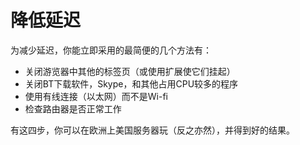 # 降低延迟
为减少延迟，你能立即采用的最简便的几个方法有：

- 关闭游览器中其他的标签页（或使用扩展使它们挂起）
- 关闭BT下载软件，Skype，和其他占用CPU较多的程序
- 使用有线连接（以太网）而不是Wi-fi
- 检查路由器是否正常工作

有这四步，你可以在欧洲上美国服务器玩（反之亦然），并得到好的结果。